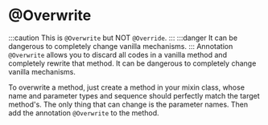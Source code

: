 @Overwrite
=========
:::caution
This is ```@Overwrite``` but NOT ```@Override```.
:::
:::danger
It can be dangerous to completely change vanilla mechanisms.
:::
Annotation ```@Overwrite``` allows you to discard all codes in a vanilla method and completely rewrite that method. It can be dangerous to completely change vanilla mechanisms.

To overwrite a method, just create a method in your mixin class, whose name and parameter types and sequence should perfectly match the target method's. The only thing that can change is the parameter names. Then add the annotation ```@Overwrite``` to the method.


